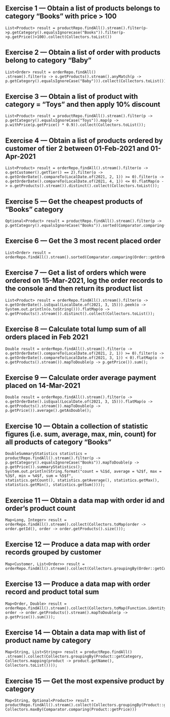 ## Exercise 1 — Obtain a list of products belongs to category “Books” with price > 100

```
List<Product> result = productRepo.findAll().stream().filter(p->p.getCategory().equalsIgnorecase("Books")).filter(p->p.getPrice()>100).collect(Collectors.toList())
```
## Exercise 2 — Obtain a list of order with products belong to category “Baby”

```
List<Order> result = orderRepo.findAll()
.stream().filter(o -> o.getProducts().stream().anyMatch(p -> p.getCategory().equalsIgnoreCase("Baby"))).collect(Collectors.toList());
```
## Exercise 3 — Obtain a list of product with category = “Toys” and then apply 10% discount
```
List<Product> result = productRepo.findAll().stream().filter(p -> p.getCategory().equalsIgnoreCase("Toys")).map(p -> p.withPrice(p.getPrice() * 0.9)).collect(Collectors.toList());
```
## Exercise 4 — Obtain a list of products ordered by customer of tier 2 between 01-Feb-2021 and 01-Apr-2021
```
List<Product> result = orderRepo.findAll().stream().filter(o -> o.getCustomer().getTier() == 2).filter(o -> o.getOrderDate().compareTo(LocalDate.of(2021, 2, 1)) >= 0).filter(o -> o.getOrderDate().compareTo(LocalDate.of(2021, 4, 1)) <= 0).flatMap(o -> o.getProducts().stream()).distinct().collect(Collectors.toList());
```
## Exercise 5 — Get the cheapest products of “Books” category
```
Optional<Product> result = productRepo.findAll().stream().filter(p -> p.getCategory().equalsIgnoreCase("Books")).sorted(Comparator.comparing(Product::getPrice)).findFirst();
```
## Exercise 6 — Get the 3 most recent placed order
```
List<Order> result = orderRepo.findAll().stream().sorted(Comparator.comparing(Order::getOrderDate).reversed()).limit(3).collect(Collectors.toList());
```
## Exercise 7 — Get a list of orders which were ordered on 15-Mar-2021, log the order records to the console and then return its product list
```
List<Product> result = orderRepo.findAll().stream().filter(o -> o.getOrderDate().isEqual(LocalDate.of(2021, 3, 15))).peek(o -> System.out.println(o.toString())).flatMap(o -> o.getProducts().stream()).distinct().collect(Collectors.toList());
```
## Exercise 8 — Calculate total lump sum of all orders placed in Feb 2021
```
Double result = orderRepo.findAll().stream().filter(o -> o.getOrderDate().compareTo(LocalDate.of(2021, 2, 1)) >= 0).filter(o -> o.getOrderDate().compareTo(LocalDate.of(2021, 3, 1)) < 0).flatMap(o -> o.getProducts().stream()).mapToDouble(p -> p.getPrice()).sum();
```
## Exercise 9 — Calculate order average payment placed on 14-Mar-2021
```
Double result = orderRepo.findAll().stream().filter(o -> o.getOrderDate().isEqual(LocalDate.of(2021, 3, 15))).flatMap(o -> o.getProducts().stream()).mapToDouble(p -> p.getPrice()).average().getAsDouble();
```
## Exercise 10 — Obtain a collection of statistic figures (i.e. sum, average, max, min, count) for all products of category “Books”
```
DoubleSummaryStatistics statistics = productRepo.findAll().stream().filter(p -> p.getCategory().equalsIgnoreCase("Books")).mapToDouble(p -> p.getPrice()).summaryStatistics();
System.out.println(String.format("count = %1$d, average = %2$f, max = %3$f, min = %4$f, sum = %5$f",
statistics.getCount(), statistics.getAverage(), statistics.getMax(), statistics.getMin(), statistics.getSum())));
```
## Exercise 11 — Obtain a data map with order id and order’s product count
```
Map<Long, Integer> result = orderRepo.findAll().stream().collect(Collectors.toMap(order -> order.getId(), order -> order.getProducts().size()));
```
## Exercise 12 — Produce a data map with order records grouped by customer
```
Map<Customer, List<Order>> result = orderRepo.findAll().stream().collect(Collectors.groupingBy(Order::getCustomer));
```
## Exercise 13 — Produce a data map with order record and product total sum
```
Map<Order, Double> result = orderRepo.findAll().stream().collect(Collectors.toMap(Function.identity(), order -> order.getProducts().stream().mapToDouble(p -> p.getPrice()).sum()));
```
## Exercise 14 — Obtain a data map with list of product name by category
```
Map<String, List<String>> result = productRepo.findAll()
.stream().collect(Collectors.groupingBy(Product::getCategory, Collectors.mapping(product -> product.getName(), Collectors.toList())));
```
## Exercise 15 — Get the most expensive product by category
```
Map<String, Optional<Product>> result = productRepo.findAll().stream().collect(Collectors.groupingBy(Product::getCategory, Collectors.maxBy(Comparator.comparing(Product::getPrice)))
```